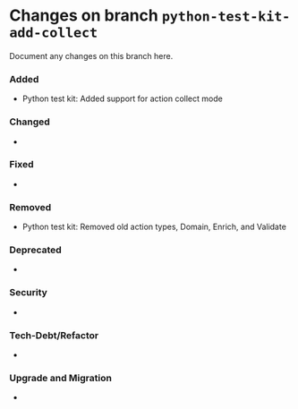 # Changes on branch `python-test-kit-add-collect`
Document any changes on this branch here.
### Added
- Python test kit: Added support for action collect mode

### Changed
- 

### Fixed
- 

### Removed
- Python test kit: Removed old action types, Domain, Enrich, and Validate

### Deprecated
- 

### Security
- 

### Tech-Debt/Refactor
- 

### Upgrade and Migration
- 

